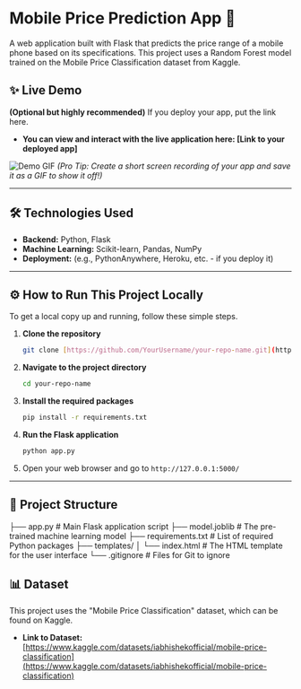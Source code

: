 # Mobile Price Prediction App 📱

A web application built with Flask that predicts the price range of a mobile phone based on its specifications. This project uses a Random Forest model trained on the Mobile Price Classification dataset from Kaggle.

## ✨ Live Demo

**(Optional but highly recommended)** If you deploy your app, put the link here.

* **You can view and interact with the live application here: [Link to your deployed app]**

![Demo GIF](link_to_your_demo_gif.gif) 
*(Pro Tip: Create a short screen recording of your app and save it as a GIF to show it off!)*

---

## 🛠️ Technologies Used

* **Backend:** Python, Flask
* **Machine Learning:** Scikit-learn, Pandas, NumPy
* **Deployment:** (e.g., PythonAnywhere, Heroku, etc. - if you deploy it)

---

## ⚙️ How to Run This Project Locally

To get a local copy up and running, follow these simple steps.

1.  **Clone the repository**
    ```sh
    git clone [https://github.com/YourUsername/your-repo-name.git](https://github.com/YourUsername/your-repo-name.git)
    ```
2.  **Navigate to the project directory**
    ```sh
    cd your-repo-name
    ```
3.  **Install the required packages**
    ```sh
    pip install -r requirements.txt
    ```
4.  **Run the Flask application**
    ```sh
    python app.py
    ```
5.  Open your web browser and go to `http://127.0.0.1:5000/`

---

## 📂 Project Structure
├── app.py              # Main Flask application script
├── model.joblib        # The pre-trained machine learning model
├── requirements.txt    # List of required Python packages
├── templates/
│   └── index.html      # The HTML template for the user interface
└── .gitignore          # Files for Git to ignore

## 📊 Dataset

This project uses the "Mobile Price Classification" dataset, which can be found on Kaggle.

* **Link to Dataset:** [https://www.kaggle.com/datasets/iabhishekofficial/mobile-price-classification](https://www.kaggle.com/datasets/iabhishekofficial/mobile-price-classification)
